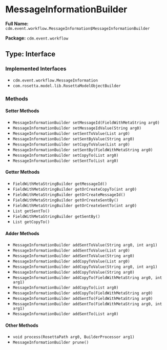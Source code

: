 # MessageInformationBuilder

**Full Name:** `cdm.event.workflow.MessageInformation$MessageInformationBuilder`

**Package:** `cdm.event.workflow`

## Type: Interface

### Implemented Interfaces

- `cdm.event.workflow.MessageInformation`
- `com.rosetta.model.lib.RosettaModelObjectBuilder`

### Methods

#### Setter Methods

- `MessageInformationBuilder setMessageId(FieldWithMetaString arg0)`
- `MessageInformationBuilder setMessageIdValue(String arg0)`
- `MessageInformationBuilder setSentToValue(List arg0)`
- `MessageInformationBuilder setSentByValue(String arg0)`
- `MessageInformationBuilder setCopyToValue(List arg0)`
- `MessageInformationBuilder setSentBy(FieldWithMetaString arg0)`
- `MessageInformationBuilder setCopyTo(List arg0)`
- `MessageInformationBuilder setSentTo(List arg0)`

#### Getter Methods

- `FieldWithMetaStringBuilder getMessageId()`
- `FieldWithMetaStringBuilder getOrCreateCopyTo(int arg0)`
- `FieldWithMetaStringBuilder getOrCreateMessageId()`
- `FieldWithMetaStringBuilder getOrCreateSentBy()`
- `FieldWithMetaStringBuilder getOrCreateSentTo(int arg0)`
- `List getSentTo()`
- `FieldWithMetaStringBuilder getSentBy()`
- `List getCopyTo()`

#### Adder Methods

- `MessageInformationBuilder addSentToValue(String arg0, int arg1)`
- `MessageInformationBuilder addSentToValue(List arg0)`
- `MessageInformationBuilder addSentToValue(String arg0)`
- `MessageInformationBuilder addCopyToValue(List arg0)`
- `MessageInformationBuilder addCopyToValue(String arg0, int arg1)`
- `MessageInformationBuilder addCopyToValue(String arg0)`
- `MessageInformationBuilder addCopyTo(FieldWithMetaString arg0, int arg1)`
- `MessageInformationBuilder addCopyTo(List arg0)`
- `MessageInformationBuilder addCopyTo(FieldWithMetaString arg0)`
- `MessageInformationBuilder addSentTo(FieldWithMetaString arg0)`
- `MessageInformationBuilder addSentTo(FieldWithMetaString arg0, int arg1)`
- `MessageInformationBuilder addSentTo(List arg0)`

#### Other Methods

- `void process(RosettaPath arg0, BuilderProcessor arg1)`
- `MessageInformationBuilder prune()`

